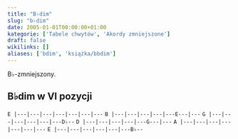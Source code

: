 ```yaml
---
title: "B♭dim"
slug: "b♭dim"
date: 2005-01-01T00:00:00+01:00
kategorie: ['Tabele chwytów', 'Akordy zmniejszone']
draft: false
wikilinks: []
aliases: ['bdim', 'książka/bbdim']
---
```

B♭-zmniejszony.

## B♭dim w VI pozycji

`E |---|---|---|---|---|---|---`
`B |---|---|---|---|---E---|---`
`G |---|---|---|---|---|---D♭--`
`D |---|---|---|---|---G---|---`
`A |---|---|---|---|---|---|---`
`E |---|---|---|---|---|---B♭--`


